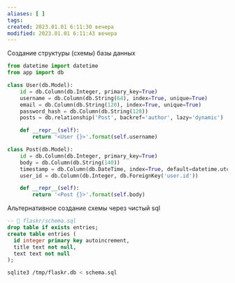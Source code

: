 ```yaml
---
aliases: [ ]
tags:
created: 2023.01.01 6:11:30 вечера
modified: 2023.01.01 6:11:43 вечера
---
```

[^#]::  [WWW SQL Designer](http://ondras.zarovi.cz/sql/demo) - инструмент для графического отображения БД

Создание структуры (схемы) базы данных

```python
from datetime import datetime
from app import db

class User(db.Model):
    id = db.Column(db.Integer, primary_key=True)
    username = db.Column(db.String(64), index=True, unique=True)
    email = db.Column(db.String(120), index=True, unique=True)
    password_hash = db.Column(db.String(128))
    posts = db.relationship('Post', backref='author', lazy='dynamic')

    def __repr__(self):
        return '<User {}>'.format(self.username)

class Post(db.Model):
    id = db.Column(db.Integer, primary_key=True)
    body = db.Column(db.String(140))
    timestamp = db.Column(db.DateTime, index=True, default=datetime.utcnow)
    user_id = db.Column(db.Integer, db.ForeignKey('user.id'))

    def __repr__(self):
        return '<Post {}>'.format(self.body)
```

Альтернативное создание схемы через чистый sql

```SQL
-- 📁 flaskr/schema.sql
drop table if exists entries;
create table entries (
  id integer primary key autoincrement,
  title text not null,
  text text not null
);
```

```Bash
sqlite3 /tmp/flaskr.db < schema.sql
```
